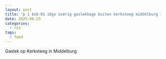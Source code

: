 ```yaml
---
layout: post
title: "p 1 bzb-01 ibgs overig gaslekkage buiten kerksteeg middelburg 194595 194530"
date: 2025-06-23
categories: 
  - rss
tags: 
  - feed
---
```


Gaslek op Kerksteeg in Middelburg
